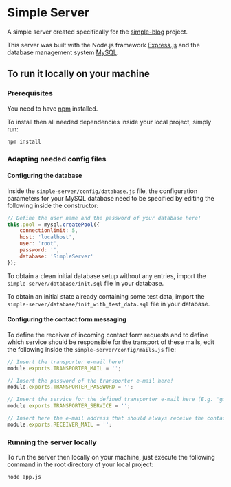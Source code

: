 # Simple Server

A simple server created specifically for the [simple-blog](https://github.com/amaschell/simple-server) project.

This server was built with the Node.js framework [Express.js](https://expressjs.com/) and the database management
system [MySQL](https://www.mysql.com/).




## To run it locally on your machine

### Prerequisites

You need to have [npm](https://www.npmjs.com/) installed.

To install then all needed dependencies inside your local project, simply run:

```sh
npm install
```

### Adapting needed config files 

#### Configuring the database

Inside the `simple-server/config/database.js` file, the configuration parameters for
your MySQL database need to be specified by editing the following inside the 
constructor:

```javascript
// Define the user name and the password of your database here!
this.pool = mysql.createPool({
    connectionlimit: 5,
    host: 'localhost',
    user: 'root',
    password: '',
    database: 'SimpleServer'
});
```

To obtain a clean initial database setup without any entries, import the `simple-server/database/init.sql` file 
in your database.

To obtain an initial state already containing some test data, import the 
`simple-server/database/init_with_test_data.sql` file 
in your database.


#### Configuring the contact form messaging

To define the receiver of incoming contact form requests and to define which service should be responsible for the 
transport of these mails, edit the following inside the `simple-server/config/mails.js` file:

```javascript
// Insert the transporter e-mail here!
module.exports.TRANSPORTER_MAIL = '';

// Insert the password of the transporter e-mail here!
module.exports.TRANSPORTER_PASSWORD = '';

// Insert the service for the defined transporter e-mail here (E.g. 'gmail')!
module.exports.TRANSPORTER_SERVICE = '';

// Insert here the e-mail address that should always receive the contact form mails!
module.exports.RECEIVER_MAIL = '';
```


### Running the server locally

To run the server then locally on your machine, just execute the following command in the root directory of 
your local project:

```sh
node app.js
```




